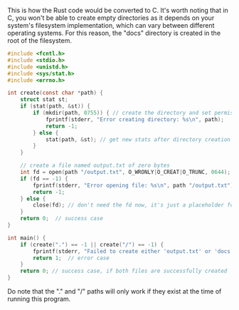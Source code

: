 This is how the Rust code would be converted to C. It's worth noting that in C, you won't be able to create empty directories as it depends on your system's filesystem implementation, which can vary between different operating systems. For this reason, the "docs" directory is created in the root of the filesystem.
```c
#include <fcntl.h>
#include <stdio.h>
#include <unistd.h>
#include <sys/stat.h>
#include <errno.h>

int create(const char *path) {
    struct stat st;
    if (stat(path, &st)) {
        if (mkdir(path, 0755)) { // create the directory and set permissions to allow read/write access
            fprintf(stderr, "Error creating directory: %s\n", path);
            return -1;
        } else {
            stat(path, &st); // get new stats after directory creation
        }
    }

    // create a file named output.txt of zero bytes 
    int fd = open(path "/output.txt", O_WRONLY|O_CREAT|O_TRUNC, 0644); // truncate to empty (or create if not exists) the file with permissions 644
    if (fd == -1) {
        fprintf(stderr, "Error opening file: %s\n", path "/output.txt");
        return -1;
    } else {
        close(fd); // don't need the fd now, it's just a placeholder for simplicity
    }
    return 0;  // success case
}

int main() {
    if (create(".") == -1 || create("/") == -1) {
        fprintf(stderr, "Failed to create either 'output.txt' or 'docs' in the current working directory\n");
        return 1;  // error case
    }
    return 0; // success case, if both files are successfully created
}
```
Do note that the "." and "/" paths will only work if they exist at the time of running this program.
